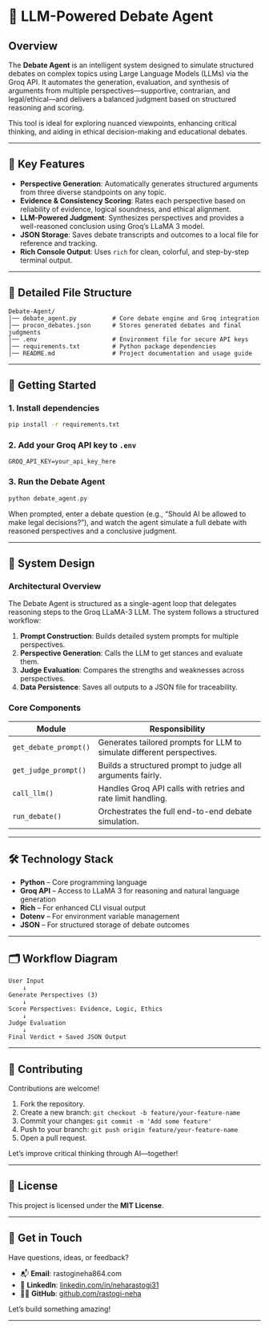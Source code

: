 # 🧠 LLM-Powered Debate Agent

## Overview

The **Debate Agent** is an intelligent system designed to simulate structured debates on complex topics using Large Language Models (LLMs) via the Groq API. It automates the generation, evaluation, and synthesis of arguments from multiple perspectives—supportive, contrarian, and legal/ethical—and delivers a balanced judgment based on structured reasoning and scoring.

This tool is ideal for exploring nuanced viewpoints, enhancing critical thinking, and aiding in ethical decision-making and educational debates.

---

## 🚀 Key Features

- **Perspective Generation**: Automatically generates structured arguments from three diverse standpoints on any topic.
- **Evidence & Consistency Scoring**: Rates each perspective based on reliability of evidence, logical soundness, and ethical alignment.
- **LLM-Powered Judgment**: Synthesizes perspectives and provides a well-reasoned conclusion using Groq’s LLaMA 3 model.
- **JSON Storage**: Saves debate transcripts and outcomes to a local file for reference and tracking.
- **Rich Console Output**: Uses `rich` for clean, colorful, and step-by-step terminal output.

---

## 📁 Detailed File Structure

```
Debate-Agent/
│── debate_agent.py          # Core debate engine and Groq integration
│── procon_debates.json      # Stores generated debates and final judgments
│── .env                     # Environment file for secure API keys
│── requirements.txt         # Python package dependencies
│── README.md                # Project documentation and usage guide
```

---

## 🧪 Getting Started

### 1. Install dependencies

```bash
pip install -r requirements.txt
```

### 2. Add your Groq API key to `.env`

```
GROQ_API_KEY=your_api_key_here
```

### 3. Run the Debate Agent

```bash
python debate_agent.py
```

When prompted, enter a debate question (e.g., “Should AI be allowed to make legal decisions?”), and watch the agent simulate a full debate with reasoned perspectives and a conclusive judgment.

---

## 🧩 System Design

### Architectural Overview

The Debate Agent is structured as a single-agent loop that delegates reasoning steps to the Groq LLaMA-3 LLM. The system follows a structured workflow:

1. **Prompt Construction**: Builds detailed system prompts for multiple perspectives.
2. **Perspective Generation**: Calls the LLM to get stances and evaluate them.
3. **Judge Evaluation**: Compares the strengths and weaknesses across perspectives.
4. **Data Persistence**: Saves all outputs to a JSON file for traceability.

### Core Components

| Module                    | Responsibility                                                       |
|---------------------------|------------------------------------------------------------------------|
| `get_debate_prompt()`     | Generates tailored prompts for LLM to simulate different perspectives. |
| `get_judge_prompt()`      | Builds a structured prompt to judge all arguments fairly.              |
| `call_llm()`              | Handles Groq API calls with retries and rate limit handling.           |
| `run_debate()`            | Orchestrates the full end-to-end debate simulation.                    |

---

## 🛠️ Technology Stack

- **Python** – Core programming language
- **Groq API** – Access to LLaMA 3 for reasoning and natural language generation
- **Rich** – For enhanced CLI visual output
- **Dotenv** – For environment variable management
- **JSON** – For structured storage of debate outcomes

---

## 🗂 Workflow Diagram

```
User Input
    ↓
Generate Perspectives (3)
    ↓
Score Perspectives: Evidence, Logic, Ethics
    ↓
Judge Evaluation
    ↓
Final Verdict + Saved JSON Output
```

---

## 🤝 Contributing

Contributions are welcome!

1. Fork the repository.
2. Create a new branch: `git checkout -b feature/your-feature-name`
3. Commit your changes: `git commit -m 'Add some feature'`
4. Push to your branch: `git push origin feature/your-feature-name`
5. Open a pull request.

Let’s improve critical thinking through AI—together!

---

## 📜 License

This project is licensed under the **MIT License**.

---

## 📧 Get in Touch

Have questions, ideas, or feedback?

- 📬 **Email**: rastogineha864.com  
- 💼 **LinkedIn**: [linkedin.com/in/neharastogi31](https://linkedin.com/in/neharastogi31)  
- 👨‍💻 **GitHub**: [github.com/rastogi-neha](https://github.com/rastogi-neha)

Let’s build something amazing!

---
